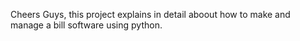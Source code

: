 Cheers Guys, this project explains in detail aboout how to make and manage a bill software using python.
